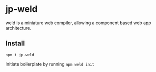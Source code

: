 # jp-weld

weld is a miniature web compiler, allowing a component based web app architecture.

## Install

`npm i jp-weld`

Initiate boilerplate by running `npm weld init`
